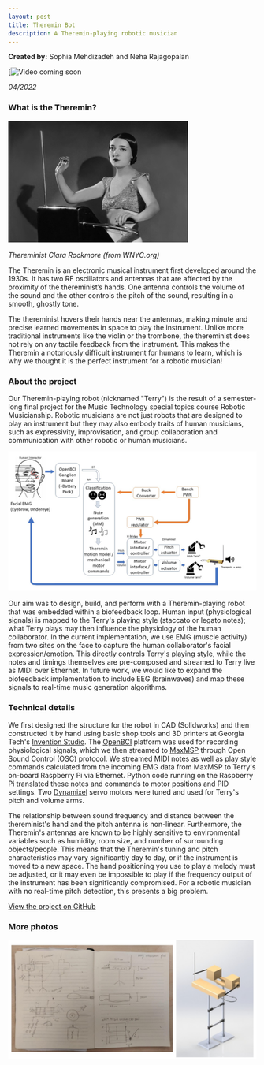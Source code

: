 ```yaml
---
layout: post
title: Theremin Bot
description: A Theremin-playing robotic musician
---
```


**Created by:** Sophia Mehdizadeh and Neha Rajagopalan

[![Video coming soon]()

*04/2022*

### What is the Theremin? ###

<img src="/assets/images/rockmore.jpg" width="365" height="247">

*Thereminist Clara Rockmore (from WNYC.org)*


The Theremin is an electronic musical instrument first developed around the 1930s. It has two RF oscillators and antennas that are affected by the proximity of the thereminist’s hands. One antenna controls the volume of the sound and the other controls the pitch of the sound, resulting in a smooth, ghostly tone.

The thereminist hovers their hands near the antennas, making minute and precise learned movements in space to play the instrument. Unlike more traditional instruments like the violin or the trombone, the thereminist does not rely on any tactile feedback from the instrument. This makes the Theremin a notoriously difficult instrument for humans to learn, which is why we thought it is the perfect instrument for a robotic musician!

### About the project ###

Our Theremin-playing robot (nicknamed "Terry") is the result of a semester-long final project for the Music Technology special topics course Robotic Musicianship. Robotic musicians are not just robots that are designed to play an instrument but they may also embody traits of human musicians, such as expressivity, improvisation, and group collaboration and communication with other robotic or human musicians.

![System Diagram](/assets/images/Terry_Diagram.jpg)

Our aim was to design, build, and perform with a Theremin-playing robot that was embedded within a biofeedback loop. Human input (physiological signals) is mapped to the Terry's playing style (staccato or legato notes); what Terry plays may then influence the physiology of the human collaborator. In the current implementation, we use EMG (muscle activity) from two sites on the face to capture the human collaborator's facial expression/emotion. This directly controls Terry's playing style, while the notes and timings themselves are pre-composed and streamed to Terry live as MIDI over Ethernet. In future work, we would like to expand the biofeedback implementation to include EEG (brainwaves) and map these signals to real-time music generation algorithms.

### Technical details ###

We first designed the structure for the robot in CAD (Solidworks) and then constructed it by hand using basic shop tools and 3D printers at Georgia Tech's [Invention Studio](https://inventionstudio.gatech.edu/). The [OpenBCI](https://openbci.com/) platform was used for recording physiological signals, which we then streamed to [MaxMSP](https://cycling74.com/products/max) through Open Sound Control (OSC) protocol. We streamed MIDI notes as well as play style commands calculated from the incoming EMG data from MaxMSP to Terry's on-board Raspberry Pi via Ethernet. Python code running on the Raspberry Pi translated these notes and commands to motor positions and PID settings. Two [Dynamixel](https://emanual.robotis.com/docs/en/dxl/x/xl430-w250/) servo motors were tuned and used for Terry's pitch and volume arms.

The relationship between sound frequency and distance between the thereminist's hand and the pitch antenna is non-linear. Furthermore, the Theremin's antennas are known to be highly sensitive to environmental variables such as humidity, room size, and number of surrounding objects/people. This means that the Theremin's tuning and pitch characteristics may vary significantly day to day, or if the instrument is moved to a new space. The hand positioning you use to play a melody must be adjusted, or it may even be impossible to play if the frequency output of the instrument has been significantly compromised. For a robotic musician with no real-time pitch detection, this presents a big problem.

[View the project on GitHub](https://github.com/smehdizadeh/ThereminBot)

### More photos ###

![design progress](/assets/images/terry1.jpg)
